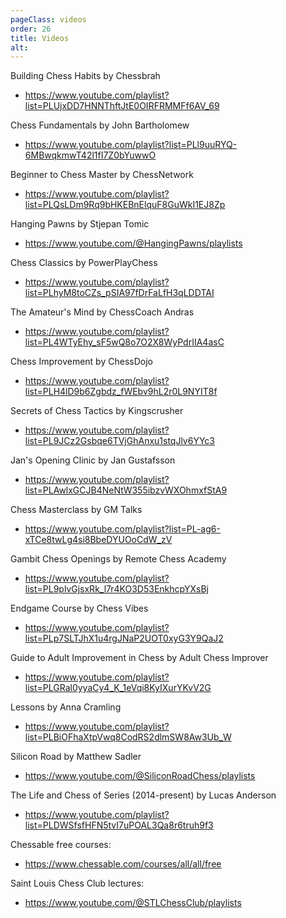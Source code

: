 ```yaml
---
pageClass: videos
order: 26
title: Videos
alt: 
---
```


Building Chess Habits by Chessbrah
- https://www.youtube.com/playlist?list=PLUjxDD7HNNThftJtE0OIRFRMMFf6AV_69

Chess Fundamentals by John Bartholomew
- https://www.youtube.com/playlist?list=PLl9uuRYQ-6MBwqkmwT42l1fI7Z0bYuwwO

Beginner to Chess Master by ChessNetwork
- https://www.youtube.com/playlist?list=PLQsLDm9Rq9bHKEBnElquF8GuWkI1EJ8Zp

Hanging Pawns by Stjepan Tomic
- https://www.youtube.com/@HangingPawns/playlists

Chess Classics by PowerPlayChess
- https://www.youtube.com/playlist?list=PLhyM8toCZs_pSIA97fDrFaLfH3qLDDTAI

The Amateur's Mind by ChessCoach Andras
- https://www.youtube.com/playlist?list=PL4WTyEhy_sF5wQ8o7O2X8WyPdrIIA4asC

Chess Improvement by ChessDojo
- https://www.youtube.com/playlist?list=PLH4lD9b6Zgbdz_fWEbv9hL2r0L9NYIT8f

Secrets of Chess Tactics by Kingscrusher
- https://www.youtube.com/playlist?list=PL9JCz2Gsbqe6TVjGhAnxu1stqJlv6YYc3

Jan's Opening Clinic by Jan Gustafsson
- https://www.youtube.com/playlist?list=PLAwlxGCJB4NeNtW355ibzvWXOhmxfStA9

Chess Masterclass by GM Talks
- https://www.youtube.com/playlist?list=PL-ag6-xTCe8twLg4si8BbeDYUOoCdW_zV

Gambit Chess Openings by Remote Chess Academy
- https://www.youtube.com/playlist?list=PL9plvGjsxRk_l7r4KO3D53EnkhcpYXsBj

Endgame Course by Chess Vibes
- https://www.youtube.com/playlist?list=PLp7SLTJhX1u4rgJNaP2UOT0xyG3Y9QaJ2

Guide to Adult Improvement in Chess by Adult Chess Improver
- https://www.youtube.com/playlist?list=PLGRal0yyaCy4_K_1eVqi8KyIXurYKvV2G

Lessons by Anna Cramling
- https://www.youtube.com/playlist?list=PLBiOFhaXtpVwq8CodRS2dlmSW8Aw3Ub_W

Silicon Road by Matthew Sadler
- https://www.youtube.com/@SiliconRoadChess/playlists

The Life and Chess of Series (2014-present) by Lucas Anderson
- https://www.youtube.com/playlist?list=PLDWSfsfHFN5tvI7uPOAL3Qa8r6truh9f3

Chessable free courses:
- https://www.chessable.com/courses/all/all/free

Saint Louis Chess Club lectures:
- https://www.youtube.com/@STLChessClub/playlists